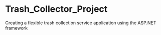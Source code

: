 # Trash_Collector_Project
Creating a flexible trash collection service application using the ASP.NET framework
